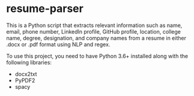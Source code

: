 # resume-parser

This is a Python script that extracts relevant information such as name, email, phone number, LinkedIn profile, GitHub profile, location, college name, degree, designation, and company names from a resume in either .docx or .pdf format using NLP and regex.

To use this project, you need to have Python 3.6+ installed along with the following libraries:
  - docx2txt
  - PyPDF2
  - spacy
